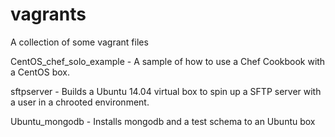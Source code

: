# vagrants
A collection of some vagrant files

CentOS_chef_solo_example - A sample of how to use a Chef Cookbook with a CentOS box.

sftpserver - Builds a Ubuntu 14.04 virtual box to spin up a SFTP server with a user in a chrooted environment. 

Ubuntu_mongodb - Installs mongodb and a test schema to an Ubuntu box
